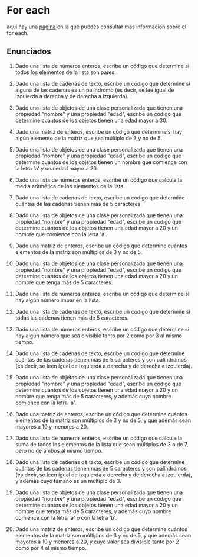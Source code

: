 # For each

aqui hay una [pagina](https://linuxhint.com/kotlin-foreach/) en la que puedes consultar mas informacion sobre el for each.

## Enunciados

1. Dado una lista de números enteros, escribe un código que determine si todos los elementos de la lista son pares.

2. Dado una lista de cadenas de texto, escribe un código que determine si alguna de las cadenas es un palíndromo (es decir, se lee igual de izquierda a derecha y de derecha a izquierda).
3. Dado una lista de objetos de una clase personalizada que tienen una propiedad "nombre" y una propiedad "edad", escribe un código que determine cuántos de los objetos tienen una edad mayor a 30.
4. Dado una matriz de enteros, escribe un código que determine si hay algún elemento de la matriz que sea múltiplo de 3 y no de 5.
5. Dado una lista de objetos de una clase personalizada que tienen una propiedad "nombre" y una propiedad "edad", escribe un código que determine cuántos de los objetos tienen un nombre que comience con la letra 'a' y una edad mayor a 20.
6. Dado una lista de números enteros, escribe un código que calcule la media aritmética de los elementos de la lista.
7. Dado una lista de cadenas de texto, escribe un código que determine cuántas de las cadenas tienen más de 5 caracteres.
8. Dado una lista de objetos de una clase personalizada que tienen una propiedad "nombre" y una propiedad "edad", escribe un código que determine cuántos de los objetos tienen una edad mayor a 20 y un nombre que comience con la letra 'a'.
9. Dado una matriz de enteros, escribe un código que determine cuántos elementos de la matriz son múltiplos de 3 y no de 5.
10. Dado una lista de objetos de una clase personalizada que tienen una propiedad "nombre" y una propiedad "edad", escribe un código que determine cuántos de los objetos tienen una edad mayor a 20 y un nombre que tenga más de 5 caracteres.
11. Dado una lista de números enteros, escribe un código que determine si hay algún número impar en la lista.
12. Dado una lista de cadenas de texto, escribe un código que determine si todas las cadenas tienen más de 5 caracteres.
13. Dado una lista de números enteros, escribe un código que determine si hay algún número que sea divisible tanto por 2 como por 3 al mismo tiempo.
14. Dado una lista de cadenas de texto, escribe un código que determine cuántas de las cadenas tienen más de 5 caracteres y son palíndromos (es decir, se leen igual de izquierda a derecha y de derecha a izquierda).
15. Dado una lista de objetos de una clase personalizada que tienen una propiedad "nombre" y una propiedad "edad", escribe un código que determine cuántos de los objetos tienen una edad mayor a 20 y un nombre que tenga más de 5 caracteres, y además cuyo nombre comience con la letra 'a'.
16. Dado una matriz de enteros, escribe un código que determine cuántos elementos de la matriz son múltiplos de 3 y no de 5, y que además sean mayores a 10 y menores a 20.
17. Dado una lista de números enteros, escribe un código que calcule la suma de todos los elementos de la lista que sean múltiplos de 3 o de 7, pero no de ambos al mismo tiempo.
18. Dado una lista de cadenas de texto, escribe un código que determine cuántas de las cadenas tienen más de 5 caracteres y son palíndromos (es decir, se leen igual de izquierda a derecha y de derecha a izquierda), y además cuyo tamaño es un múltiplo de 3.
19. Dado una lista de objetos de una clase personalizada que tienen una propiedad "nombre" y una propiedad "edad", escribe un código que determine cuántos de los objetos tienen una edad mayor a 20 y un nombre que tenga más de 5 caracteres, y además cuyo nombre comience con la letra 'a' o con la letra 'b'.
20. Dado una matriz de enteros, escribe un código que determine cuántos elementos de la matriz son múltiplos de 3 y no de 5, y que además sean mayores a 10 y menores a 20, y cuyo valor sea divisible tanto por 2 como por 4 al mismo tiempo.